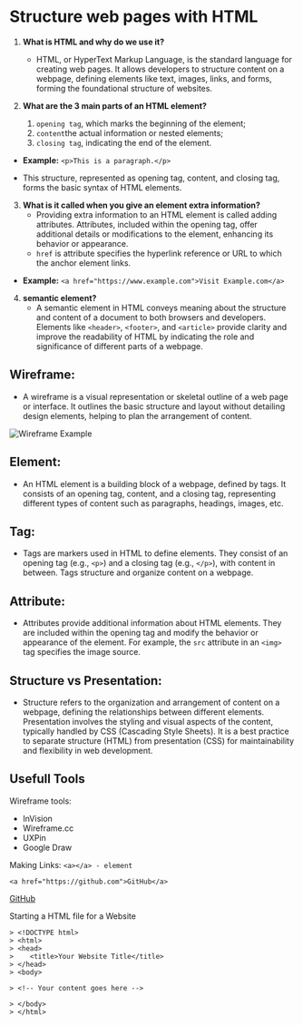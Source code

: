 # Structure web pages with HTML

1. **What is HTML and why do we use it?**
   - HTML, or HyperText Markup Language, is the standard language for creating web pages. It allows developers to structure content on a webpage, defining elements like text, images, links, and forms, forming the foundational structure of websites.

2. **What are the 3 main parts of an HTML element?** 
   1. `opening tag`, which marks the beginning of the element; 
   1. `content`the actual information or nested elements;
   1. `closing tag`, indicating the end of the element. 

- **Example:** `<p>This is a paragraph.</p>`

- This structure, represented as opening tag, content, and closing tag, forms the basic syntax of HTML elements.

3. **What is it called when you give an element extra information?**
   - Providing extra information to an HTML element is called adding attributes. Attributes, included within the opening tag, offer additional details or modifications to the element, enhancing its behavior or appearance.
   - `href` is  attribute specifies the hyperlink reference or URL to which the anchor element links. 

- **Example:** `<a href="https://www.example.com">Visit Example.com</a>`

4. **semantic element?**
   - A semantic element in HTML conveys meaning about the structure and content of a document to both browsers and developers. Elements like `<header>`, `<footer>`, and `<article>` provide clarity and improve the readability of HTML by indicating the role and significance of different parts of a webpage.

## **Wireframe:**
- A wireframe is a visual representation or skeletal outline of a web page or interface. It outlines the basic structure and layout without detailing design elements, helping to plan the arrangement of content.

![Wireframe Example](https://d3mm2s9r15iqcv.cloudfront.net/en/wp-content/uploads/old-blog-uploads/versions/samuel-student-wireframe---x----972-715x---.png)

## **Element:**
- An HTML element is a building block of a webpage, defined by tags. It consists of an opening tag, content, and a closing tag, representing different types of content such as paragraphs, headings, images, etc.

## **Tag:**
- Tags are markers used in HTML to define elements. They consist of an opening tag (e.g., `<p>`) and a closing tag (e.g., `</p>`), with content in between. Tags structure and organize content on a webpage.

## **Attribute:**
- Attributes provide additional information about HTML elements. They are included within the opening tag and modify the behavior or appearance of the element. For example, the `src` attribute in an `<img>` tag specifies the image source.

## **Structure vs Presentation:**
- Structure refers to the organization and arrangement of content on a webpage, defining the relationships between different elements. Presentation involves the styling and visual aspects of the content, typically handled by CSS (Cascading Style Sheets). It is a best practice to separate structure (HTML) from presentation (CSS) for maintainability and flexibility in web development.

## **Usefull Tools**

Wireframe tools:
- InVision
- Wireframe.cc
- UXPin
- Google Draw

Making Links: `<a></a> - element` 
```
<a href="https://github.com">GitHub</a>
```
<a href="https://github.com">GitHub</a>

Starting a HTML file for a Website

```
> <!DOCTYPE html>
> <html>
> <head>
>    <title>Your Website Title</title>
> </head>
> <body>

> <!-- Your content goes here -->

> </body>
> </html>
```

